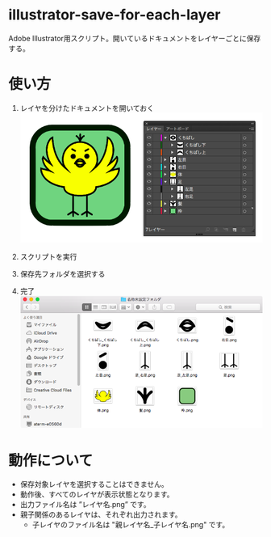 # illustrator-save-for-each-layer
Adobe Illustrator用スクリプト。開いているドキュメントをレイヤーごとに保存する。

# 使い方

1. レイヤを分けたドキュメントを開いておく
    ![参考](img/img001.png)

2. スクリプトを実行

3. 保存先フォルダを選択する

4. 完了
    ![保存された画像](img/img002.png)

# 動作について

* 保存対象レイヤを選択することはできません。
* 動作後、すべてのレイヤが表示状態となります。
* 出力ファイル名は ”レイヤ名.png” です。
* 親子関係のあるレイヤは、それぞれ出力されます。
    * 子レイヤのファイル名は "親レイヤ名_子レイヤ名.png" です。
